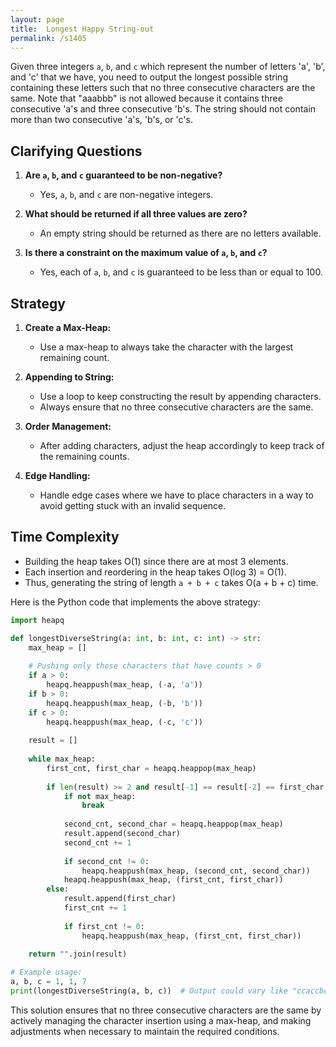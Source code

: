 ```yaml
---
layout: page
title:  Longest Happy String-out
permalink: /s1405
---
```


Given three integers `a`, `b`, and `c` which represent the number of letters 'a', 'b', and 'c' that we have, you need to output the longest possible string containing these letters such that no three consecutive characters are the same. Note that "aaabbb" is not allowed because it contains three consecutive 'a's and three consecutive 'b's. The string should not contain more than two consecutive 'a's, 'b's, or 'c's.

## Clarifying Questions

1. **Are `a`, `b`, and `c` guaranteed to be non-negative?**
   - Yes, `a`, `b`, and `c` are non-negative integers.

2. **What should be returned if all three values are zero?**
   - An empty string should be returned as there are no letters available.

3. **Is there a constraint on the maximum value of `a`, `b`, and `c`?**
   - Yes, each of `a`, `b`, and `c` is guaranteed to be less than or equal to 100.

## Strategy

1. **Create a Max-Heap:** 
   - Use a max-heap to always take the character with the largest remaining count.
   
2. **Appending to String:**
   - Use a loop to keep constructing the result by appending characters.
   - Always ensure that no three consecutive characters are the same.

3. **Order Management:**
   - After adding characters, adjust the heap accordingly to keep track of the remaining counts.

4. **Edge Handling:**
   - Handle edge cases where we have to place characters in a way to avoid getting stuck with an invalid sequence.

## Time Complexity

- Building the heap takes O(1) since there are at most 3 elements.
- Each insertion and reordering in the heap takes O(log 3) = O(1).
- Thus, generating the string of length `a + b + c` takes O(a + b + c) time.

Here is the Python code that implements the above strategy:

```python
import heapq

def longestDiverseString(a: int, b: int, c: int) -> str:
    max_heap = []
    
    # Pushing only those characters that have counts > 0
    if a > 0:
        heapq.heappush(max_heap, (-a, 'a'))
    if b > 0:
        heapq.heappush(max_heap, (-b, 'b'))
    if c > 0:
        heapq.heappush(max_heap, (-c, 'c'))
    
    result = []
    
    while max_heap:
        first_cnt, first_char = heapq.heappop(max_heap)
        
        if len(result) >= 2 and result[-1] == result[-2] == first_char:
            if not max_heap:
                break
            
            second_cnt, second_char = heapq.heappop(max_heap)
            result.append(second_char)
            second_cnt += 1
            
            if second_cnt != 0:
                heapq.heappush(max_heap, (second_cnt, second_char))
            heapq.heappush(max_heap, (first_cnt, first_char))
        else:
            result.append(first_char)
            first_cnt += 1
            
            if first_cnt != 0:
                heapq.heappush(max_heap, (first_cnt, first_char))
    
    return "".join(result)

# Example usage:
a, b, c = 1, 1, 7
print(longestDiverseString(a, b, c))  # Output could vary like "ccaccbcc"
```

This solution ensures that no three consecutive characters are the same by actively managing the character insertion using a max-heap, and making adjustments when necessary to maintain the required conditions.